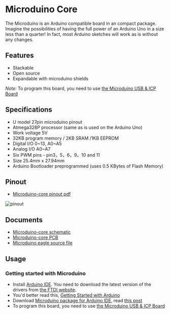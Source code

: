 # Microduino Core

The Microduino is an Arduino compatible board in an compact package. Imagine the possibilities of having the full power of an Arduino Uno in a size less than a quarter! In fact, most Arduino sketches will work as is without any changes.

## Features

* Stackable
* Open source
* Expandable with microduino shields

_Note:_  To program this board, you need to use [the Microduino USB & ICP Board](microduino-ft232r.html)

## Specifications

* U model 27pin microduino pinout
* Atmega328P processor (same as is used on the Arduino Uno)
* Work voltage 5V
* 32KB program memory / 2KB SRAM /1KB EEPROM
* Digital I/O 0~13, A0~A5
* Analog I/O A0~A7
* Six PWM pins - pin3，5，6，9，10 and 11
* Size 25.4mm x 27.94mm
* Arduino Bootloader preprogrammed (uses 0.5 KBytes of Flash Memory)

## Pinout

* [Microduino-core pinout pdf](http://wiki.microduino.net/images/3/34/MicroModule-Core-Pinout.pdf)

![pinout](http://wiki.microduino.net/images/thumb/8/85/MicroModule-Core-Pinout.png/1000px-MicroModule-Core-Pinout.png)

## Documents

* [Microduino-core schematic](http://wiki.microduino.net/images/thumb/d/d2/MicroArduino-Core-sch.png/800px-MicroArduino-Core-sch.png)
* [Microduino-core PCB](http://wiki.microduino.net/images/thumb/c/c4/MicroArduino-Core-pcb.png/657px-MicroArduino-Core-pcb.png)
* [Microduino eagle source file](http://wiki.microduino.net/images/b/b8/Microduino-Core.zip)

## Usage

### Getting started with Microduino

* Install [Arduino IDE](http://arduino.cc/en/Main/Software). You need to download the latest version of the drivers from [the FTDI website](http://www.ftdichip.com/Drivers/VCP.htm).
* You'd better read this, [Getting Started with Arduino](http://arduino.cc/en/Guide/HomePage)
* Download [Microduino package for Arduino IDE](http://wiki.microduino.net/images/8/86/Microduino.zip), read [this post](microduino-package.html)
* To program this board, you need to use [the Microduino USB & ICP Board](microduino-ft232r.html)
